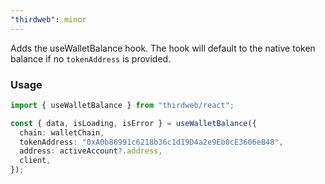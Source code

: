 ```yaml
---
"thirdweb": minor
---
```


Adds the useWalletBalance hook. The hook will default to the native token balance if no `tokenAddress` is provided.

### Usage

```ts
import { useWalletBalance } from "thirdweb/react";

const { data, isLoading, isError } = useWalletBalance({
  chain: walletChain,
  tokenAddress: "0xA0b86991c6218b36c1d19D4a2e9Eb0cE3606eB48",
  address: activeAccount?.address,
  client,
});
```
